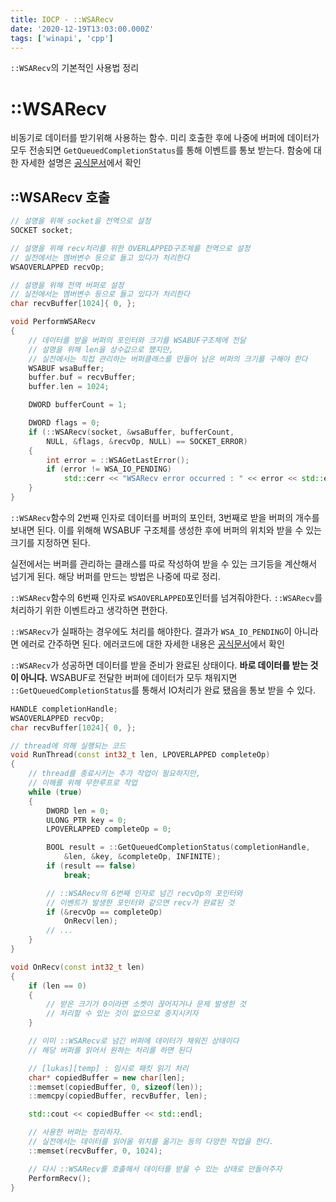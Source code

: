 ```yaml
---
title: IOCP - ::WSARecv
date: '2020-12-19T13:03:00.000Z'
tags: ['winapi', 'cpp']
---
```


`::WSARecv`의 기본적인 사용법 정리

<!-- end -->

# ::WSARecv

비동기로 데이터를 받기위해 사용하는 함수. 미리 호출한 후에 나중에 버퍼에 데이터가 모두 전송되면 `GetQueuedCompletionStatus`를 통해 이벤트를 통보 받는다. 함숭에 대한 자세한 설명은 [공식문서](https://docs.microsoft.com/en-us/windows/win32/api/winsock2/nf-winsock2-wsarecv)에서 확인

## ::WSARecv 호출

```cpp
// 설명을 위해 socket을 전역으로 설정
SOCKET socket;

// 설명을 위해 recv처리를 위한 OVERLAPPED구조체를 전역으로 설정
// 실전에서는 멤버변수 등으로 들고 있다가 처리한다
WSAOVERLAPPED recvOp;

// 설명을 위해 전역 버퍼로 설정
// 실전에서는 멤버변수 등으로 들고 있다가 처리한다
char recvBuffer[1024]{ 0, };

void PerformWSARecv
{
    // 데이터를 받을 버퍼의 포인터와 크기를 WSABUF구조체에 전달
    // 설명을 위해 len을 상수값으로 했지만,
    // 실전에서는 직접 관리하는 버퍼클래스를 만들어 남은 버퍼의 크기를 구해야 한다
    WSABUF wsaBuffer;
    buffer.buf = recvBuffer;
    buffer.len = 1024;

    DWORD bufferCount = 1;

    DWORD flags = 0;
    if (::WSARecv(socket, &wsaBuffer, bufferCount,
        NULL, &flags, &recvOp, NULL) == SOCKET_ERROR)
    {
        int error = ::WSAGetLastError();
        if (error != WSA_IO_PENDING)
            std::cerr << "WSARecv error occurred : " << error << std::endl;
    }
}
```

`::WSARecv`함수의 2번째 인자로 데이터를 버퍼의 포인터, 3번째로 받을 버퍼의 개수를 보내면 된다. 이를 위해해 WSABUF 구조체를 생성한 후에 버퍼의 위치와 받을 수 있는 크기를 지정하면 된다.

실전에서는 버퍼를 관리하는 클래스를 따로 작성하여 받을 수 있는 크기등을 계산해서 넘기게 된다. 해당 버퍼를 만드는 방법은 나중에 따로 정리.

`::WSARecv`함수의 6번째 인자로 `WSAOVERLAPPED`포인터를 넘겨줘야한다. `::WSARecv`를 처리하기 위한 이벤트라고 생각하면 편한다.

`::WSARecv`가 실패하는 경우에도 처리를 해야한다. 결과가 `WSA_IO_PENDING`이 아니라면 에러로 간주하면 된다. 에러코드에 대한 자세한 내용은 [공식문서](https://docs.microsoft.com/en-us/windows/win32/winsock/windows-sockets-error-codes-2)에서 확인

`::WSARecv`가 성공하면 데이터를 받을 준비가 완료된 상태이다. **바로 데이터를 받는 것이 아니다.** WSABUF로 전달한 버퍼에 데이터가 모두 채워지면 `::GetQueuedCompletionStatus`를 통해서 IO처리가 완료 됐음을 통보 받을 수 있다.

```cpp
HANDLE completionHandle;
WSAOVERLAPPED recvOp;
char recvBuffer[1024]{ 0, };

// thread에 의해 실행되는 코드
void RunThread(const int32_t len, LPOVERLAPPED completeOp)
{
    // thread를 종료시키는 추가 작업이 필요하지만,
    // 이해를 위해 무한루프로 작업
    while (true)
    {
        DWORD len = 0;
        ULONG_PTR key = 0;
        LPOVERLAPPED completeOp = 0;

        BOOL result = ::GetQueuedCompletionStatus(completionHandle,
            &len, &key, &completeOp, INFINITE);
        if (result == false)
            break;

        // ::WSARecv의 6번째 인자로 넘긴 recvOp의 포인터와
        // 이벤트가 발생한 포인터와 같으면 recv가 완료된 것
        if (&recvOp == completeOp)
            OnRecv(len);
        // ...
    }
}

void OnRecv(const int32_t len)
{
    if (len == 0)
    {
        // 받은 크기가 0이라면 소켓이 끊어지거나 문제 발생한 것
        // 처리할 수 있는 것이 없으므로 중지시키자
    }

    // 이미 ::WSARecv로 넘긴 버퍼에 데이터가 채워진 상태이다
    // 해당 버퍼를 읽어서 원하는 처리를 하면 된다

    // [lukas][temp] : 임시로 패킷 읽기 처리
    char* copiedBuffer = new char[len];
    ::memset(copiedBuffer, 0, sizeof(len));
    ::memcpy(copiedBuffer, recvBuffer, len);

    std::cout << copiedBuffer << std::endl;

    // 사용한 버퍼는 정리하자.
    // 실전에서는 데이터를 읽어올 위치를 옮기는 등의 다양한 작업을 한다.
    ::memset(recvBuffer, 0, 1024);

    // 다시 ::WSARecv를 호출해서 데이터를 받을 수 있는 상태로 만들어주자
    PerformRecv();
}
```
